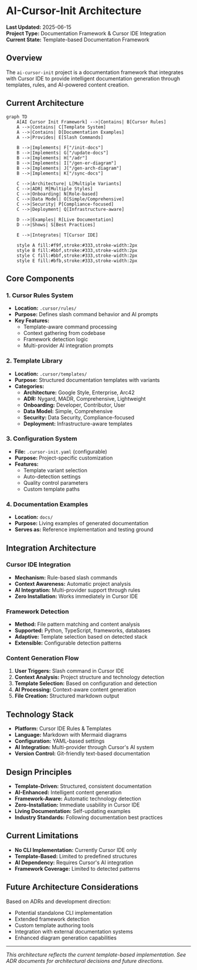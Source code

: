 # AI-Cursor-Init Architecture

**Last Updated:** 2025-06-15  
**Project Type:** Documentation Framework & Cursor IDE Integration  
**Current State:** Template-based Documentation Framework

## Overview

The `ai-cursor-init` project is a documentation framework that integrates with Cursor IDE to provide intelligent documentation generation through templates, rules, and AI-powered content creation.

## Current Architecture

```mermaid
graph TD
    A[AI Cursor Init Framework] -->|Contains| B[Cursor Rules]
    A -->|Contains| C[Template System]
    A -->|Contains| D[Documentation Examples]
    A -->|Provides| E[Slash Commands]
    
    B -->|Implements| F["/init-docs"]
    B -->|Implements| G["/update-docs"]
    B -->|Implements| H["/adr"]
    B -->|Implements| I["/gen-er-diagram"]
    B -->|Implements| J["/gen-arch-diagram"]
    B -->|Implements| K["/sync-docs"]
    
    C -->|Architecture| L[Multiple Variants]
    C -->|ADR| M[Multiple Styles]
    C -->|Onboarding| N[Role-based]
    C -->|Data Model| O[Simple/Comprehensive]
    C -->|Security| P[Compliance-focused]
    C -->|Deployment| Q[Infrastructure-aware]
    
    D -->|Examples| R[Live Documentation]
    D -->|Shows| S[Best Practices]
    
    E -->|Integrates| T[Cursor IDE]
    
    style A fill:#f9f,stroke:#333,stroke-width:2px
    style B fill:#bbf,stroke:#333,stroke-width:2px
    style C fill:#bbf,stroke:#333,stroke-width:2px
    style E fill:#bfb,stroke:#333,stroke-width:2px
```

## Core Components

### 1. **Cursor Rules System**

- **Location:** `.cursor/rules/`
- **Purpose:** Defines slash command behavior and AI prompts
- **Key Features:**
  - Template-aware command processing
  - Context gathering from codebase
  - Framework detection logic
  - Multi-provider AI integration prompts

### 2. **Template Library**

- **Location:** `.cursor/templates/`
- **Purpose:** Structured documentation templates with variants
- **Categories:**
  - **Architecture:** Google Style, Enterprise, Arc42
  - **ADR:** Nygard, MADR, Comprehensive, Lightweight  
  - **Onboarding:** Developer, Contributor, User
  - **Data Model:** Simple, Comprehensive
  - **Security:** Data Security, Compliance-focused
  - **Deployment:** Infrastructure-aware templates

### 3. **Configuration System**

- **File:** `.cursor-init.yaml` (configurable)
- **Purpose:** Project-specific customization
- **Features:**
  - Template variant selection
  - Auto-detection settings
  - Quality control parameters
  - Custom template paths

### 4. **Documentation Examples**

- **Location:** `docs/`
- **Purpose:** Living examples of generated documentation
- **Serves as:** Reference implementation and testing ground

## Integration Architecture

### Cursor IDE Integration

- **Mechanism:** Rule-based slash commands
- **Context Awareness:** Automatic project analysis
- **AI Integration:** Multi-provider support through rules
- **Zero Installation:** Works immediately in Cursor IDE

### Framework Detection

- **Method:** File pattern matching and content analysis
- **Supported:** Python, TypeScript, frameworks, databases
- **Adaptive:** Template selection based on detected stack
- **Extensible:** Configurable detection patterns

### Content Generation Flow

1. **User Triggers:** Slash command in Cursor IDE
2. **Context Analysis:** Project structure and technology detection
3. **Template Selection:** Based on configuration and detection
4. **AI Processing:** Context-aware content generation
5. **File Creation:** Structured markdown output

## Technology Stack

- **Platform:** Cursor IDE Rules & Templates
- **Language:** Markdown with Mermaid diagrams
- **Configuration:** YAML-based settings
- **AI Integration:** Multi-provider through Cursor's AI system
- **Version Control:** Git-friendly text-based documentation

## Design Principles

- **Template-Driven:** Structured, consistent documentation
- **AI-Enhanced:** Intelligent content generation
- **Framework-Aware:** Automatic technology detection
- **Zero-Installation:** Immediate usability in Cursor IDE
- **Living Documentation:** Self-updating examples
- **Industry Standards:** Following documentation best practices

## Current Limitations

- **No CLI Implementation:** Currently Cursor IDE only
- **Template-Based:** Limited to predefined structures  
- **AI Dependency:** Requires Cursor's AI integration
- **Framework Coverage:** Limited to detected patterns

## Future Architecture Considerations

Based on ADRs and development direction:

- Potential standalone CLI implementation
- Extended framework detection
- Custom template authoring tools
- Integration with external documentation systems
- Enhanced diagram generation capabilities

---

*This architecture reflects the current template-based implementation. See ADR documents for architectural decisions and future directions.*
